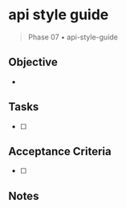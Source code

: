 # api style guide

> Phase 07 • api-style-guide

## Objective
- 

## Tasks
- [ ] 

## Acceptance Criteria
- [ ] 

## Notes

